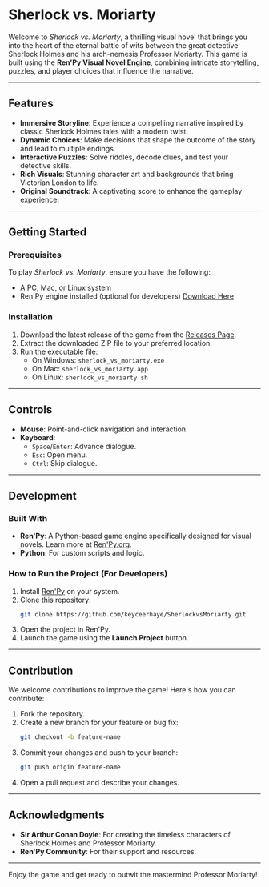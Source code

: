 # Sherlock vs. Moriarty

Welcome to *Sherlock vs. Moriarty*, a thrilling visual novel that brings you into the heart of the eternal battle of wits between the great detective Sherlock Holmes and his arch-nemesis Professor Moriarty. This game is built using the **Ren'Py Visual Novel Engine**, combining intricate storytelling, puzzles, and player choices that influence the narrative.

---

## Features

- **Immersive Storyline**: Experience a compelling narrative inspired by classic Sherlock Holmes tales with a modern twist.
- **Dynamic Choices**: Make decisions that shape the outcome of the story and lead to multiple endings.
- **Interactive Puzzles**: Solve riddles, decode clues, and test your detective skills.
- **Rich Visuals**: Stunning character art and backgrounds that bring Victorian London to life.
- **Original Soundtrack**: A captivating score to enhance the gameplay experience.

---

## Getting Started

### Prerequisites

To play *Sherlock vs. Moriarty*, ensure you have the following:

- A PC, Mac, or Linux system
- Ren'Py engine installed (optional for developers) [Download Here](https://www.renpy.org/)

### Installation

1. Download the latest release of the game from the [Releases Page](#).
2. Extract the downloaded ZIP file to your preferred location.
3. Run the executable file:
   - On Windows: `sherlock_vs_moriarty.exe`
   - On Mac: `sherlock_vs_moriarty.app`
   - On Linux: `sherlock_vs_moriarty.sh`

---

## Controls

- **Mouse**: Point-and-click navigation and interaction.
- **Keyboard**:
  - `Space`/`Enter`: Advance dialogue.
  - `Esc`: Open menu.
  - `Ctrl`: Skip dialogue.

---

## Development

### Built With

- **Ren'Py**: A Python-based game engine specifically designed for visual novels. Learn more at [Ren'Py.org](https://www.renpy.org/).
- **Python**: For custom scripts and logic.

### How to Run the Project (For Developers)

1. Install [Ren'Py](https://www.renpy.org/) on your system.
2. Clone this repository:
   ```bash
   git clone https://github.com/keyceerhaye/SherlockvsMoriarty.git
   ```
3. Open the project in Ren'Py.
4. Launch the game using the **Launch Project** button.

---

## Contribution

We welcome contributions to improve the game! Here's how you can contribute:

1. Fork the repository.
2. Create a new branch for your feature or bug fix:
   ```bash
   git checkout -b feature-name
   ```
3. Commit your changes and push to your branch:
   ```bash
   git push origin feature-name
   ```
4. Open a pull request and describe your changes.

---

## Acknowledgments

- **Sir Arthur Conan Doyle**: For creating the timeless characters of Sherlock Holmes and Professor Moriarty.
- **Ren'Py Community**: For their support and resources.

---


Enjoy the game and get ready to outwit the mastermind Professor Moriarty!
